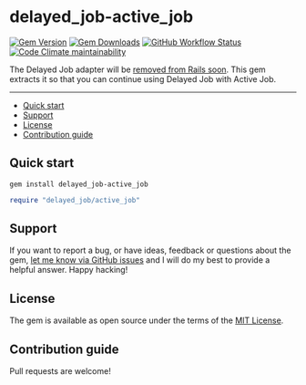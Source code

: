 # delayed_job-active_job

[![Gem Version](https://img.shields.io/gem/v/delayed_job-active_job)](https://rubygems.org/gems/delayed_job-active_job)
[![Gem Downloads](https://img.shields.io/gem/dt/delayed_job-active_job)](https://www.ruby-toolbox.com/projects/delayed_job-active_job)
[![GitHub Workflow Status](https://img.shields.io/github/actions/workflow/status/TandaHQ/delayed_job-active_job/ci.yml)](https://github.com/TandaHQ/delayed_job-active_job/actions/workflows/ci.yml)
[![Code Climate maintainability](https://img.shields.io/codeclimate/maintainability/TandaHQ/delayed_job-active_job)](https://codeclimate.com/github/TandaHQ/delayed_job-active_job)

The Delayed Job adapter will be [removed from Rails soon](https://github.com/rails/rails/commit/d55ec9d5831b05ea5de75c105635c80376c0bf11). This gem extracts it so that you can continue using Delayed Job with Active Job.

---

- [Quick start](#quick-start)
- [Support](#support)
- [License](#license)
- [Contribution guide](#contribution-guide)

## Quick start

```
gem install delayed_job-active_job
```

```ruby
require "delayed_job/active_job"
```

## Support

If you want to report a bug, or have ideas, feedback or questions about the gem, [let me know via GitHub issues](https://github.com/TandaHQ/delayed_job-active_job/issues/new) and I will do my best to provide a helpful answer. Happy hacking!

## License

The gem is available as open source under the terms of the [MIT License](LICENSE.txt).

## Contribution guide

Pull requests are welcome!
